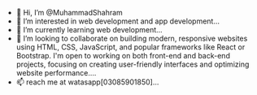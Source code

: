 - 👋 Hi, I’m @MuhammadShahram
- 👀 I’m interested in  web development and app development...
- 🌱 I’m currently learning web development...
- 💞️ I’m looking to collaborate on building modern, responsive websites using HTML, CSS, JavaScript, and popular frameworks like React or Bootstrap. I'm open to working on both front-end and back-end projects, focusing on creating user-friendly interfaces and optimizing website performance....
- 📫  reach me at watasapp[03085901850]...
  

<!---
MuhammadShahram/MuhammadShahram is a ✨ special ✨ repository because its `README.md` (this file) appears on your GitHub profile.
You can click the Preview link to take a look at your changes.
--->
